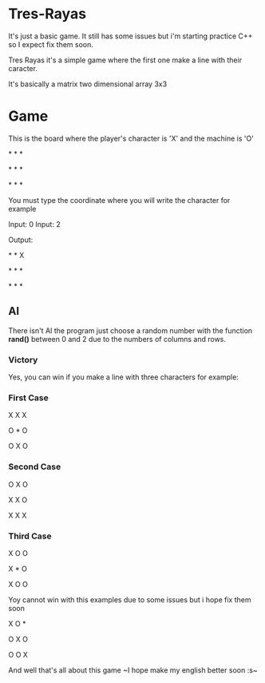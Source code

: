 # Tres-Rayas
It's just a basic game. It still has some issues but i'm starting practice C++ so I expect fix them soon.

Tres Rayas it's a simple game where the first one make a line with their caracter.

It's basically a matrix  two dimensional array 3x3 

# Game

This is the board where the player's character is 'X' and the machine is 'O' 

<p>*  *  *</p>

<p>*  *  *</p>

<p>*  *  *</p>

You must type the coordinate where you will write the character for example

Input: 0
Input: 2

Output: 

<p>* * X</p>

<p>* * *</p>

<p>* * *</p>

## AI

There isn't AI the program just choose a random number with the function **rand()** between 0 and 2 due to the numbers of columns and rows. 

### Victory

Yes, you can win if you make a line with three characters for example: 

### First Case     
<p> X X X </p>
<p> O * O </p>
<p> O X O </p>

### Second Case  
<p> O X O</p>
<p> X X O</p>
<p> X X X</p>

### Third Case
<p> X O O </p>
<p> X * O </p>
<p> X O O </p> 

Yoy cannot win with this examples due to some issues but i hope fix them soon

<p> X O *</p>

<p> O X O</p>

<p> O O X</p>

And well that's all about this game
~I hope make my english better soon :s~
